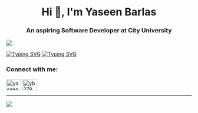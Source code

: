 <h1 align="center">Hi 👋, I'm Yaseen Barlas</h1>
<h3 align="center">An aspiring Software Developer at City University</h3>

![](https://gitwar.herokuapp.com/badge?username=yb278&style=for-the-badge)

[![Typing SVG](https://readme-typing-svg.demolab.com?font=Fira+Code&pause=1000&width=435&lines=I+am+working+on+A+Python+Vulnerability+Scanner)](https://git.io/typing-svg)
[![Typing SVG](https://readme-typing-svg.demolab.com?font=Fira+Code&pause=1000&width=435&lines=I%E2%80%99m+currently+learning+Bash)](https://git.io/typing-svg)

<h3 align="left">Connect with me:</h3>
<p align="left">
<a href="https://linkedin.com/in/yaseen-b-419942246" target="blank"><img align="center" src="https://raw.githubusercontent.com/rahuldkjain/github-profile-readme-generator/master/src/images/icons/Social/linked-in-alt.svg" alt="yaseen barlas" height="30" width="40" /></a>
<a href="https://www.leetcode.com/yb278" target="blank"><img align="center" src="https://raw.githubusercontent.com/rahuldkjain/github-profile-readme-generator/master/src/images/icons/Social/leet-code.svg" alt="yb278" height="30" width="40" /></a>
</p>

---
 ![](http://github-profile-summary-cards.vercel.app/api/cards/profile-details?username=yb278&theme=nord_dark) 
